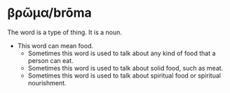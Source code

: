 # βρῶμα/brōma
The word is a type of thing. It is a noun. 

* This word can mean food.
    * Sometimes this word is used to talk about any kind of food that a person can eat. 
    * Sometimes this word is used to talk about solid food, such as meat. 
    * Sometimes this word is used to talk about spiritual food or spiritual nourishment. 
